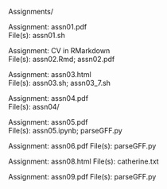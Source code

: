 Assignments/

Assignment: assn01.pdf  
File(s): assn01.sh  
 
Assignment: CV in RMarkdown  
File(s): assn02.Rmd; assn02.pdf  
 
Assignment: assn03.html  
File(s): assn03.sh; assn03_7.sh  
 
Assignment: assn04.pdf  
File(s): assn04/  

Assignment: assn05.pdf  
File(s): assn05.ipynb; parseGFF.py  

Assignment: assn06.pdf
File(s): parseGFF.py

Assignment: assn08.html
File(s): catherine.txt

Assignment: assn09.pdf
File(s): parseGFF.py
